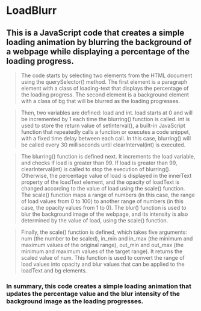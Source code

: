 # LoadBlurr
## This is a JavaScript code that creates a simple loading animation by blurring the background of a webpage while displaying a percentage of the loading progress.

> The code starts by selecting two elements from the HTML document using the querySelector() method. The first element is a paragraph element with a class of loading-text that displays the percentage of the loading progress. The second element is a background element with a class of bg that will be blurred as the loading progresses.

> Then, two variables are defined: load and int. load starts at 0 and will be incremented by 1 each time the blurring() function is called. int is used to store the return value of setInterval(), a built-in JavaScript function that repeatedly calls a function or executes a code snippet, with a fixed time delay between each call. In this case, blurring() will be called every 30 milliseconds until clearInterval(int) is executed.

> The blurring() function is defined next. It increments the load variable, and checks if load is greater than 99. If load is greater than 99, clearInterval(int) is called to stop the execution of blurring(). Otherwise, the percentage value of load is displayed in the innerText property of the loadText element, and the opacity of loadText is changed according to the value of load using the scale() function. The scale() function maps a range of numbers (in this case, the range of load values from 0 to 100) to another range of numbers (in this case, the opacity values from 1 to 0). The blur() function is used to blur the background image of the webpage, and its intensity is also determined by the value of load, using the scale() function.

> Finally, the scale() function is defined, which takes five arguments: num (the number to be scaled), in_min and in_max (the minimum and maximum values of the original range), out_min and out_max (the minimum and maximum values of the target range). It returns the scaled value of num. This function is used to convert the range of load values into opacity and blur values that can be applied to the loadText and bg elements.

### In summary, this code creates a simple loading animation that updates the percentage value and the blur intensity of the background image as the loading progresses.
